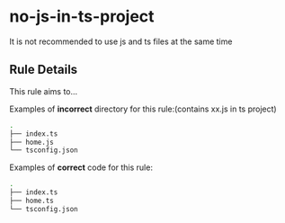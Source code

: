 # no-js-in-ts-project

It is not recommended to use js and ts files at the same time


## Rule Details

This rule aims to...

Examples of **incorrect** directory for this rule:(contains xx.js in ts project)

```Bash
.
├── index.ts
├── home.js     
└── tsconfig.json
```

Examples of **correct** code for this rule:

```Bash
.
├── index.ts
├── home.ts     
└── tsconfig.json  
```

